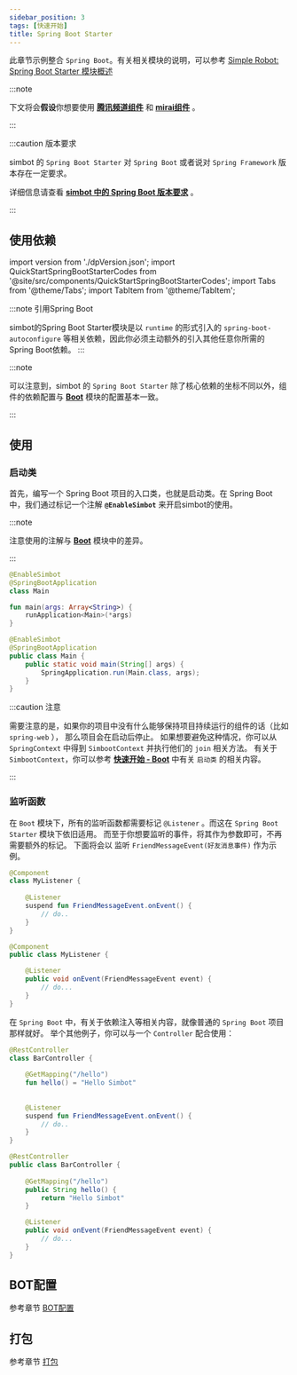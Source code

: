 ```yaml
---
sidebar_position: 3
tags: [快速开始]
title: Spring Boot Starter
---
```


此章节示例整合 `Spring Boot`。有关相关模块的说明，可以参考 [Simple Robot: Spring Boot Starter 模块概述](../overviews/module-overview/spring-boot-starter)

:::note

下文将会**假设**你想要使用 [**腾讯频道组件**](../component-overview/tencent-guild) 和 [**mirai组件**](../component-overview/mirai) 。

:::


:::caution 版本要求

simbot 的 `Spring Boot Starter` 对 `Spring Boot` 或者说对 `Spring Framework` 版本存在一定要求。

详细信息请查看 [**simbot 中的 Spring Boot 版本要求**](../overviews/module-overview/spring-boot-starter/version-requirements.md) 。

:::


## 使用依赖

import version from './dpVersion.json';
import QuickStartSpringBootStarterCodes from '@site/src/components/QuickStartSpringBootStarterCodes';
import Tabs from '@theme/Tabs';
import TabItem from '@theme/TabItem';


<QuickStartSpringBootStarterCodes version={version} />

:::note 引用Spring Boot

simbot的Spring Boot Starter模块是以 `runtime` 的形式引入的 `spring-boot-autoconfigure` 等相关依赖，因此你必须主动额外的引入其他任意你所需的Spring Boot依赖。
:::

:::note

可以注意到，simbot 的 `Spring Boot Starter` 除了核心依赖的坐标不同以外，组件的依赖配置与 [**Boot**](Boot.md) 模块的配置基本一致。

:::

## 使用
### 启动类
首先，编写一个 Spring Boot 项目的入口类，也就是启动类。在 Spring Boot 中，我们通过标记一个注解 **`@EnableSimbot`** 来开启simbot的使用。

:::note

注意使用的注解与 [**Boot**](Boot.md) 模块中的差异。

:::


<Tabs>
<TabItem value="Kotlin">

```kotlin title='Main.kt'
@EnableSimbot
@SpringBootApplication
class Main

fun main(args: Array<String>) {
    runApplication<Main>(*args)
}
```

</TabItem>
<TabItem value="Java">

```java title='Main.java'
@EnableSimbot
@SpringBootApplication
public class Main {
    public static void main(String[] args) {
        SpringApplication.run(Main.class, args);
    }
}
```

</TabItem>

</Tabs>

:::caution 注意

需要注意的是，如果你的项目中没有什么能够保持项目持续运行的组件的话（比如 `spring-web` ）， 那么项目会在启动后停止。
如果想要避免这种情况，你可以从 `SpringContext` 中得到 `SimbootContext` 并执行他们的 `join` 相关方法。
有关于 `SimbootContext`，你可以参考 [**快速开始 - Boot**](Boot.md#启动类) 中有关 `启动类` 的相关内容。

:::


### 监听函数
在 `Boot` 模块下，所有的监听函数都需要标记 `@Listener` 。而这在 `Spring Boot Starter` 模块下依旧适用。
而至于你想要监听的事件，将其作为参数即可，不再需要额外的标记。
下面将会以 监听 `FriendMessageEvent(好友消息事件)` 作为示例。 


<Tabs>
<TabItem value="Kotlin">

```kotlin title='MyListener.kt'
@Component
class MyListener {
    
    @Listener
    suspend fun FriendMessageEvent.onEvent() {
        // do..
    }
}
```

</TabItem>
<TabItem value="Java">

```java title='MyListener.java'
@Component
public class MyListener {

    @Listener
    public void onEvent(FriendMessageEvent event) {
        // do...
    }
}
```

</TabItem>

</Tabs>

在 `Spring Boot` 中，有关于依赖注入等相关内容，就像普通的 `Spring Boot` 项目那样就好。
举个其他例子，你可以与一个 `Controller` 配合使用：



<Tabs>
<TabItem value="Kotlin">

```kotlin title='BarController.kt'
@RestController
class BarController {
    
    @GetMapping("/hello")
    fun hello() = "Hello Simbot"
    
    
    @Listener
    suspend fun FriendMessageEvent.onEvent() {
        // do..
    }
}
```

</TabItem>
<TabItem value="Java">

```java title='BarController.java'
@RestController
public class BarController {
    
    @GetMapping("/hello")
    public String hello() {
        return "Hello Simbot"
    }

    @Listener
    public void onEvent(FriendMessageEvent event) {
        // do...
    }
}
```

</TabItem>

</Tabs>


## BOT配置

参考章节 [BOT配置](../basic/bot-config)


## 打包
参考章节 [打包](../basic/package)
